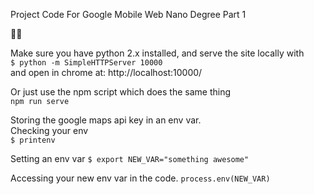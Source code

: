 Project Code For Google Mobile Web Nano Degree
Part 1

🐠🌊

Make sure you have python 2.x installed, and serve the site locally with  
`$ python -m SimpleHTTPServer 10000`  
and open in chrome at:  http://localhost:10000/  

Or just use the npm script which does the same thing  
`npm run serve`

Storing the google maps api key in an env var.  
  Checking your env  
  `$ printenv `

  Setting an env var
  `$ export NEW_VAR="something awesome"`

  Accessing your new env var in the code.
  `process.env(NEW_VAR)`


